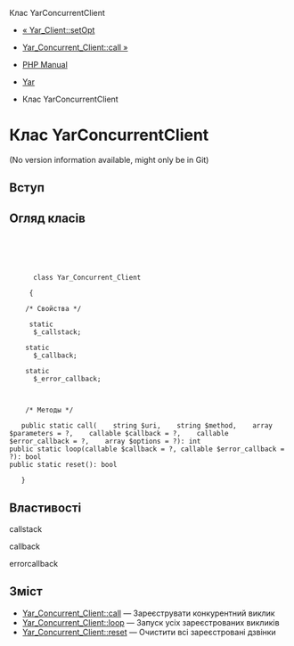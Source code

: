 Клас YarConcurrentClient

-   [« Yar\_Client::setOpt](yar-client.setopt.html)
    
-   [Yar\_Concurrent\_Client::call »](yar-concurrent-client.call.html)
    
-   [PHP Manual](index.html)
    
-   [Yar](book.yar.html)
    
-   Клас YarConcurrentClient
    

# Клас YarConcurrentClient

(No version information available, might only be in Git)

## Вступ

## Огляд класів

```classsynopsis


    
    
     
      class Yar_Concurrent_Client
     
     {
    
    /* Свойства */
    
     static
      $_callstack;

    static
      $_callback;

    static
      $_error_callback;



    /* Методы */
    
   public static call(    string $uri,    string $method,    array $parameters = ?,    callable $callback = ?,    callable $error_callback = ?,    array $options = ?): int
public static loop(callable $callback = ?, callable $error_callback = ?): bool
public static reset(): bool

   }
```

## Властивості

callstack

callback

errorcallback

## Зміст

-   [Yar\_Concurrent\_Client::call](yar-concurrent-client.call.html) — Зареєструвати конкурентний виклик
-   [Yar\_Concurrent\_Client::loop](yar-concurrent-client.loop.html) — Запуск усіх зареєстрованих викликів
-   [Yar\_Concurrent\_Client::reset](yar-concurrent-client.reset.html) — Очистити всі зареєстровані дзвінки
